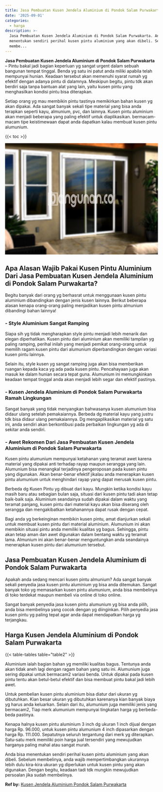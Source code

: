 ```yaml
---
title: Jasa Pembuatan Kusen Jendela Aluminium di Pondok Salam Purwakarta
date: '2025-09-01'
categories:
  - harga
description: >-
  Jasa Pembuatan Kusen Jendela Aluminium di Pondok Salam Purwakarta. Anda bisa
  menentukan sendiri perihal kusen pintu aluminium yang akan dibeli. Sebelum
  membe...
---
```


**Jasa Pembuatan Kusen Jendela Aluminium di Pondok Salam Purwakarta** – Pintu bakal jadi bagian keperluan yg sangat urgent dalam sebuah bangunan tempat tinggal. Benda yg satu ini patut anda miliki apabila telah mempunyai hunian. Keadaan tersebut akan memenuhi syarat rumah yg efektif dengan adanya pintu di dalamnya. Meskipun begitu, pintu tdk akan berdiri saja tanpa bantuan alat yang lain, yaitu kusen pintu yang menghasilkan kondisi pintu bisa diterapkan.

Setiap orang yg mau membikin pintu tastinya memikirkan bahan kusen yg akan dipakai. Ada sangat banyak sekali tipe material yang bisa anda terapkan seperti kayu, almunium, pvc, dan lainnya. Kusen pintu aluminium akan menjadi beberapa yang paling efektif untuk diaplikasikan. bermacam-macam tipe keistimewaan dapat anda dapatkan kalau membuat kusen pintu alumunium.

{{< toc >}}

![Jasa Pembuatan Kusen Jendela Aluminium di Pondok Salam Purwakarta](/images/harga-kusen-jendela-alumunium-30.png)

## Apa Alasan Wajib Pakai Kusen Pintu Aluminium Dari Jasa Pembuatan Kusen Jendela Aluminium di Pondok Salam Purwakarta?

Begitu banyak dari orang yg berhasrat untuk menggunaan kusen pintu aluminium dibandingkan dengan jenis kusen lainnya. Berikut beberapa alasan kenapa orang-orang paling menjadikan kusen pintu almunium dibandingi bahan lainnya!

### \- Style Aluminium Sangat Ramping

Siapa sih yg tidak mengharapkan style pintu menjadi lebih menarik dan elegan diperhatikan. Kusen pintu dari aluminium akan memiliki tampilan yg paling ramping, perihal inilah yang menjadi pemikat orang-orang untuk memilih ragam kusen pintu dari alumunium diperbandingkan dengan variasi kusen pintu lainnya.

Selain itu, style kusen yg sangat ramping juga akan bisa memberikan ruangan kepada kaca yg ada pada kusen pintu. Pencahayaan juga akan masuk ke dalam hunian secara tepat guna. Alumunium ini memungkinkan keadaan tempat tinggal anda akan menjadi lebih segar dan efektif pastinya.

### \- Kusen Jendela Aluminium di Pondok Salam Purwakarta Ramah Lingkungan

Sangat banyak yang tidak menyangkan bahwasanya kusen alumunium bisa didaur ulang setelah pemakaiannya. Berbeda dg material kayu yang justru tdk bisa didaur ulang pemakaiannya. Dg mengaplikasikan material yg satu ini, anda sendiri akan berkontibusi pada perbaikan lingkungan yg ada di sekitar anda sendiri.

### \- Awet Rekomen Dari Jasa Pembuatan Kusen Jendela Aluminium di Pondok Salam Purwakarta

Kusen pintu alumunium mempunyai ketahanan yang teramat awet karena material yang dipakai anti terhadap rayap maupun serangga yang lain. Alumunium bisa menangkal terjadinya pengeroposan pada kusen pintu yang digunakan. Akan benar-benar efektif jikalau anda menerapkan kusen pintu alumunium untuk menghindari rayap yang dapat merusak kusen pintu.

Berbeda dg Kusen Pintu yg dibuat dari kayu. Mungkin ketika kondisi kayu masih baru atau sebagian bulan saja, situasi dari kusen pintu tadi akan tetap baik-baik saja. Aluminium seandainya sudah dipakai dalam waktu yang teramat panjang, kusen pintu dari material kayu akan bisa diserang oleh serangga dan mengakibatkan ketahanannya dapat rusak dengan cepat.

Bagi anda yg berkeinginan membikin kusen pintu, amat dianjurkan sekali untuk membuat kusen pintu dari material aluminium. Alumunium ini akan membikin situasi pintu anda memiliki kualitas yg bagus. Sehingga, pintu akan tetap aman dan awet digunakan dalam bentang waktu yg teramat lama. Almunium ini akan benar-benar menguntungkan anda seandainya menerapkan kusen pintu dari alumunium tersebut.

## Jasa Pembuatan Kusen Jendela Aluminium di Pondok Salam Purwakarta

Apakah anda sedang mencari kusen pintu almunium? Ada sangat banyak sekali penyedia jasa kusen pintu aluminium yg bisa anda ditemukan. Sangat banyak toko yg memasarkan kusen pintu alumunium, anda bisa membelinya di toko terdekat maupun membeli via online di toko online.

Sangat banyak penyedia jasa kusen pintu alumunium yg bisa anda pilih, anda bisa membelinya yang cocok dengan yg diinginkan. Pilih penyedia jasa kusen pintu yg paling tepat agar anda dapat mendapatkan harga yg terjangkau.

## Harga Kusen Jendela Aluminium di Pondok Salam Purwakarta

{{< table-tables table="table2" >}}

Aluminium ialah bagian bahan yg memiliki kualitas bagus. Tentunya anda akan tidak aneh lagi dengan ragam bahan yang satu ini. Alumunium juga sering dipakai untuk bermacam2 variasi benda. Untuk dipakai pada kusen pintu tentu akan betul-betul efektif dan bisa membuat pintu bakal jadi lebih awet.

Untuk pembelian kusen pintu aluminium bisa diatur dari ukuran yg dibutuhkan. Kian besar ukuran yg dibutuhkan karenanya kian banyak biaya yg harus anda keluarkan. Selain dari itu, alumunium juga memiliki jenis yang bermacam2, Tiap merk alumunium mempunyai tingkatan harga yg berbeda-beda pastinya.

Kenapa halnya kusen pintu aluminium 3 inch dg ukuran 1 inch dijual dengan harga Rp. 96.000, untuk kusen pintu alumunium 4 inch dipasarkan dengan harga Rp. 111.000. Sepatutnya seluruh tergantung dari merk yg diterapkan. Satu-satu merk memiliki poin harga jual tersendiri yang mewujudkan harganya paling mahal atau sangat murah.

Anda bisa menentukan sendiri perihal kusen pintu aluminium yang akan dibeli. Sebelum membelinya, anda wajib mempertimbangkan ukurannya lebih dulu kira-kira ukuran yg diperlukan untuk kusen pintu yang akan digunakan. Dengan begitu, keadaan tadi tdk mungkin mewujudkan persoalan jika sudah membelinya.

**Ref by:** [Kusen Jendela Aluminium Pondok Salam Purwakarta](https://id.wikipedia.org/wiki/Kusen)

